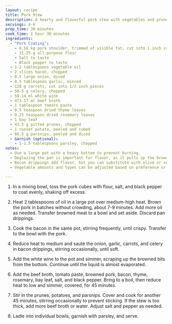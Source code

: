 ```yaml
---
layout: recipe
title: Pork Stew
description: A hearty and flavorful pork stew with vegetables and prunes
servings: 4-6
prep_time: 30 minutes
cook_time: 1 hour 30 minutes
ingredients:
  - "Pork Coating":
    - 0.56 kg pork shoulder, trimmed of visible fat, cut into 1 inch cubes
    - 31.25 g all-purpose flour
    - Salt to taste
    - Black pepper to taste
  - 1-2 tablespoons vegetable oil
  - 2 slices bacon, chopped
  - 0.5 large onion, diced
  - 0.5 tablespoon garlic, minced
  - 128 g carrots, cut into 1/2 inch pieces
  - 50.5 g celery, chopped
  - 59.14 ml white wine
  - 473.17 ml beef broth
  - 1 tablespoon tomato paste
  - 0.5 teaspoon dried thyme leaves
  - 0.25 teaspoon dried rosemary leaves
  - 1 bay leaf
  - 43.5 g pitted prunes, chopped
  - 1 russet potato, peeled and cubed
  - 66.5 g parsnips, peeled and diced
  - Garnish (optional):
    - 1-1.5 tablespoons parsley, chopped
notes:
  - Use a large pot with a heavy bottom to prevent burning.
  - Deglazing the pan is important for flavor, as it pulls up the browned bits (fond) from the bottom.
  - Bacon drippings add flavor, but you can substitute with olive or vegetable oil if preferred.
  - Vegetable amounts and types can be adjusted based on preference or availability.

---
```


1. In a mixing bowl, toss the pork cubes with flour, salt, and black pepper to coat evenly, shaking off excess.

2. Heat 2 tablespoons of oil in a large pot over medium-high heat. Brown the pork in batches without crowding, about 7-9 minutes. Add more oil as needed. Transfer browned meat to a bowl and set aside. Discard pan drippings.

3. Cook the bacon in the same pot, stirring frequently, until crispy. Transfer to the bowl with the pork.

4. Reduce heat to medium and sauté the onion, garlic, carrots, and celery in bacon drippings, stirring occasionally, until soft.

5. Add the white wine to the pot and simmer, scraping up the browned bits from the bottom. Continue until the liquid is almost evaporated.

6. Add the beef broth, tomato paste, browned pork, bacon, thyme, rosemary, bay leaf, salt, and black pepper. Bring to a boil, then reduce heat to low and simmer, covered, for 45 minutes.

7. Stir in the prunes, potatoes, and parsnips. Cover and cook for another 45 minutes, stirring occasionally to prevent sticking. If the stew is too thick, add more beef broth or water. Adjust salt and pepper as needed.

8. Ladle into individual bowls, garnish with parsley, and serve.
